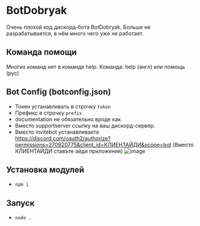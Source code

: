 # BotDobryak
Очень плохой код дискорд-бота BotDobryak. Больше не разрабатывается, в нём много чего уже не работает.

## Команда помощи
Многих команд нет в команде help.
Команда: help (англ) или помощь (рус)

## Bot Config (botconfig.json)
- Токен устанавливать в строчку `token`
- Префикс в строчку `prefix`
- documentation не обязательно вроде как.
- Вместо supportserver ссылку на ваш дискорд-сервер.
- Вместо invitebot устанавливаете https://discord.com/oauth2/authorize?permissions=270920775&client_id=КЛИЕНТАЙДИ&scope=bot
(Вместо КЛИЕНТАЙДИ ставъте айди приложения)
![image](https://user-images.githubusercontent.com/50026919/114945813-ab194900-9e52-11eb-8aa0-866598f26613.png)

## Установка модулей
- `npm i`

## Запуск
- `node .`
